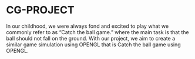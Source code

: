 # CG-PROJECT
In our childhood, we were always fond and excited to play what we commonly refer to as “Catch the ball game.” where the main task is that the ball should not fall on the ground. With our project, we aim to create a similar game simulation using OPENGL that is Catch the ball game using OPENGL.
